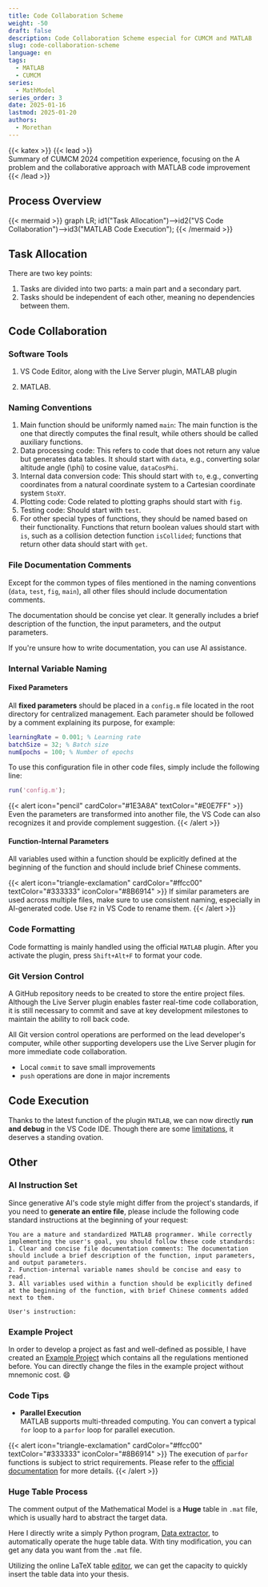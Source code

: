 ```yaml
---
title: Code Collaboration Scheme
weight: -50
draft: false
description: Code Collaboration Scheme especial for CUMCM and MATLAB
slug: code-collaboration-scheme
language: en
tags:
  - MATLAB
  - CUMCM
series:
  - MathModel
series_order: 3
date: 2025-01-16
lastmod: 2025-01-20
authors:
  - Morethan
---
```

{{< katex >}}
{{< lead >}}  
Summary of CUMCM 2024 competition experience, focusing on the A problem and the collaborative approach with MATLAB code improvement  
{{< /lead >}}

## Process Overview

{{< mermaid >}}
graph LR;
id1("Task Allocation")-->id2("VS Code Collaboration")-->id3("MATLAB Code Execution");
{{< /mermaid >}}

## Task Allocation

There are two key points:

1. Tasks are divided into two parts: a main part and a secondary part.
2. Tasks should be independent of each other, meaning no dependencies between them.

## Code Collaboration

### Software Tools

1. VS Code Editor, along with the Live Server plugin, MATLAB plugin

2. MATLAB.

### Naming Conventions

1. Main function should be uniformly named `main`: The main function is the one that directly computes the final result, while others should be called auxiliary functions.
2. Data processing code: This refers to code that does not return any value but generates data tables. It should start with `data`, e.g., converting solar altitude angle \(\phi\) to cosine value, `dataCosPhi`.
3. Internal data conversion code: This should start with `to`, e.g., converting coordinates from a natural coordinate system to a Cartesian coordinate system `StoXY`.
4. Plotting code: Code related to plotting graphs should start with `fig`.
5. Testing code: Should start with `test`.
6. For other special types of functions, they should be named based on their functionality. Functions that return boolean values should start with `is`, such as a collision detection function `isCollided`; functions that return other data should start with `get`.

### File Documentation Comments

Except for the common types of files mentioned in the naming conventions (`data`, `test`, `fig`, `main`), all other files should include documentation comments.

The documentation should be concise yet clear. It generally includes a brief description of the function, the input parameters, and the output parameters.

If you're unsure how to write documentation, you can use AI assistance.

### Internal Variable Naming

#### Fixed Parameters

All **fixed parameters** should be placed in a `config.m` file located in the root directory for centralized management. Each parameter should be followed by a comment explaining its purpose, for example:

```MATLAB
learningRate = 0.001; % Learning rate
batchSize = 32; % Batch size
numEpochs = 100; % Number of epochs
```

To use this configuration file in other code files, simply include the following line:

```MATLAB
run('config.m');
```


{{< alert icon="pencil" cardColor="#1E3A8A" textColor="#E0E7FF" >}}
Even the parameters are transformed into another file, the VS Code can also recognizes it and provide complement suggestion.
{{< /alert >}}

#### Function-Internal Parameters

All variables used within a function should be explicitly defined at the beginning of the function and should include brief Chinese comments.


{{< alert icon="triangle-exclamation" cardColor="#ffcc00" textColor="#333333" iconColor="#8B6914" >}}
If similar parameters are used across multiple files, make sure to use consistent naming, especially in AI-generated code. Use `F2` in VS Code to rename them.
{{< /alert >}}

### Code Formatting

Code formatting is mainly handled using the official `MATLAB` plugin. After you activate the plugin, press `Shift+Alt+F` to format your code.

### Git Version Control

A GitHub repository needs to be created to store the entire project files. Although the Live Server plugin enables faster real-time code collaboration, it is still necessary to commit and save at key development milestones to maintain the ability to roll back code.

All Git version control operations are performed on the lead developer's computer, while other supporting developers use the Live Server plugin for more immediate code collaboration.

- Local `commit` to save small improvements
- `push` operations are done in major increments

## Code Execution

Thanks to the latest function of the plugin `MATLAB`, we can now directly **run and debug** in the VS Code IDE. Though there are some [limitations](https://github.com/mathworks/MATLAB-extension-for-vscode?tab=readme-ov-file#limitations), it deserves a standing ovation.

## Other

### AI Instruction Set

Since generative AI's code style might differ from the project's standards, if you need to **generate an entire file**, please include the following code standard instructions at the beginning of your request:

```text
You are a mature and standardized MATLAB programmer. While correctly implementing the user's goal, you should follow these code standards:
1. Clear and concise file documentation comments: The documentation should include a brief description of the function, input parameters, and output parameters.
2. Function-internal variable names should be concise and easy to read.
3. All variables used within a function should be explicitly defined at the beginning of the function, with brief Chinese comments added next to them.

User's instruction:
```

### Example Project

In order to develop a project as fast and well-defined as possible, I have created an [Example Project](https://github.com/morethan987/morethan987/tree/main/MathModelExampleProject) which contains all the regulations mentioned before. You can directly change the files in the example project without mnemonic cost. 😄

### Code Tips

- **Parallel Execution**  
    MATLAB supports multi-threaded computing. You can convert a typical `for` loop to a `parfor` loop for parallel execution.


{{< alert icon="triangle-exclamation" cardColor="#ffcc00" textColor="#333333" iconColor="#8B6914" >}}
The execution of `parfor` functions is subject to strict requirements. Please refer to the [official documentation](https://ww2.mathworks.cn/help/parallel-computing/parfor.html) for more details.
{{< /alert >}}

### Huge Table Process

The comment output of the Mathematical Model is a **Huge** table in `.mat` file, which is usually hard to abstract the target data.

Here I directly write a simply Python program, [Data extractor](https://github.com/morethan987/morethan987/tree/main/%E6%95%B0%E6%8D%AE%E6%8F%90%E5%8F%96%E5%99%A8), to automatically operate the huge table data. With tiny modification, you can get any data you want from the `.mat` file.

Utilizing the online LaTeX table [editor](https://tableconvert.com/zh-cn/latex-generator), we can get the capacity to quickly insert the table data into your thesis.

